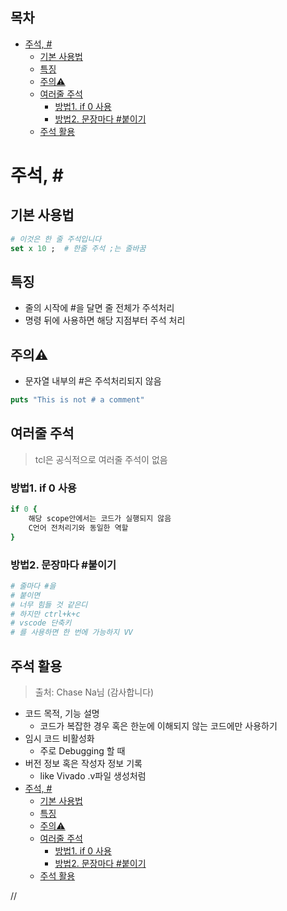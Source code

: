 ## 목차
- [주석, #](#주석-)
	- [기본 사용법](#기본-사용법)
	- [특징](#특징)
	- [주의⚠️](#주의️)
	- [여러줄 주석](#여러줄-주석)
		- [방법1. if 0 사용](#방법1-if-0-사용)
		- [방법2. 문장마다 #붙이기](#방법2-문장마다-붙이기)
	- [주석 활용](#주석-활용)

# 주석, \#

## 기본 사용법
```tcl
# 이것은 한 줄 주석입니다
set x 10 ;	# 한줄 주석 ;는 줄바꿈
```

## 특징
- 줄의 시작에 #을 달면 줄 전체가 주석처리
- 명령 뒤에 사용하면 해당 지점부터 주석 처리

## 주의⚠️
- 문자열 내부의 #은 주석처리되지 않음
```tcl
puts "This is not # a comment"
```

## 여러줄 주석
> tcl은 공식적으로 여러줄 주석이 없음

### 방법1. if 0 사용
```tcl
if 0 {
	해당 scope안에서는 코드가 실행되지 않음
	C언어 전처리기와 동일한 역할
}
```

### 방법2. 문장마다 #붙이기
```tcl
# 줄마다 #을
# 붙이면
# 너무 힘들 것 같은디
# 하지만 ctrl+k+c
# vscode 단축키
# 를 사용하면 한 번에 가능하지 VV
```

## 주석 활용
> 출처: Chase Na님 (감사합니다)
- 코드 목적, 기능 설명
  - 코드가 복잡한 경우 혹은 한눈에 이해되지 않는 코드에만 사용하기
- 임시 코드 비활성화
  - 주로 Debugging 할 때
- 버전 정보 혹은 작성자 정보 기록
  - like Vivado .v파일 생성처럼
- [주석, #](#주석-)
	- [기본 사용법](#기본-사용법)
	- [특징](#특징)
	- [주의⚠️](#주의️)
	- [여러줄 주석](#여러줄-주석)
		- [방법1. if 0 사용](#방법1-if-0-사용)
		- [방법2. 문장마다 #붙이기](#방법2-문장마다-붙이기)
	- [주석 활용](#주석-활용)

//